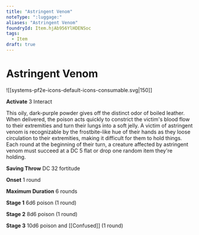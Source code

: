 ```yaml
---
title: "Astringent Venom"
noteType: ":luggage:"
aliases: "Astringent Venom"
foundryId: Item.hjAb956YlHDENSoc
tags:
  - Item
draft: true
---
```


# Astringent Venom
![[systems-pf2e-icons-default-icons-consumable.svg|150]]

**Activate** 3 Interact

This oily, dark-purple powder gives off the distinct odor of boiled leather. When delivered, the poison acts quickly to constrict the victim's blood flow to their extremities and turn their lungs into a soft jelly. A victim of astringent venom is recognizable by the frostbite-like hue of their hands as they loose circulation to their extremities, making it difficult for them to hold things. Each round at the beginning of their turn, a creature affected by astringent venom must succeed at a DC 5 flat or drop one random item they're holding.

**Saving Throw** DC 32 fortitude

**Onset** 1 round

**Maximum Duration** 6 rounds

**Stage 1** 6d6 poison (1 round)

**Stage 2** 8d6 poison (1 round)

**Stage 3** 10d6 poison and [[Confused]] (1 round)
